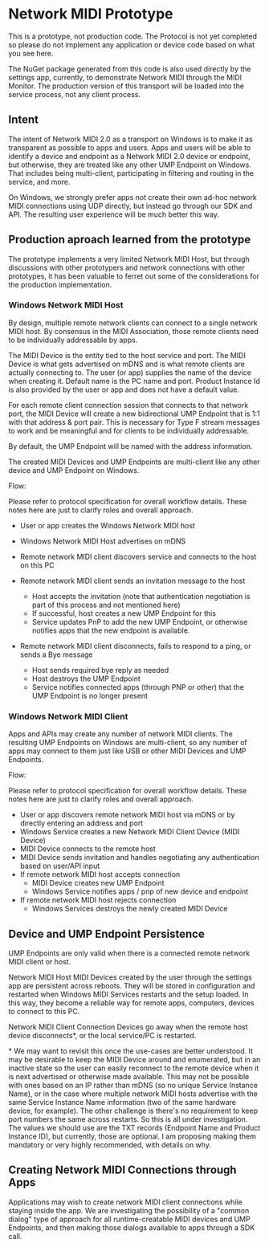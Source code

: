 # Network MIDI Prototype

This is a prototype, not production code. The Protocol is not yet completed so please do not implement any application or device code based on what you see here.

The NuGet package generated from this code is also used directly by the settings app, currently, to demonstrate Network MIDI through the MIDI Monitor. The production version of this transport will be loaded into the service process, not any client process.

## Intent

The intent of Network MIDI 2.0 as a transport on Windows is to make it as transparent as possible to apps and users. Apps and users will be able to identify a device and endpoint as a Network MIDI 2.0 device or endpoint, but otherwise, they are treated like any other UMP Endpoint on Windows. That includes being multi-client, participating in filtering and routing in the service, and more.

On Windows, we strongly prefer apps not create their own ad-hoc network MIDI connections using UDP directly, but instead go through our SDK and API. The resulting user experience will be much better this way.

## Production aproach learned from the prototype

The prototype implements a very limited Network MIDI Host, but through discussions with other prototypers and network connections with other prototypes, it has been valuable to ferret out some of the considerations for the production implementation.

### Windows Network MIDI Host

By design, multiple remote network clients can connect to a single network MIDI host. By consensus in the MIDI Association, those remote clients need to be individually addressable by apps.

The MIDI Device is the entity tied to the host service and port. The MIDI Device is what gets advertised on mDNS and is what remote clients are actually connecting to. The user (or app) supplies the name of the device when creating it. Default name is the PC name and port. Product Instance Id is also provided by the user or app and does not have a default value.

For each remote client connection session that connects to that network port, the MIDI Device will create a new bidirectional UMP Endpoint that is 1:1 with that address & port pair. This is necessary for Type F stream messages to work and be meaningful and for clients to be individually addressable.

By default, the UMP Endpoint will be named with the address information.

The created MIDI Devices and UMP Endpoints are multi-client like any other device and UMP Endpoint on Windows.

Flow:

Please refer to protocol specification for overall workflow details. These notes here are just to clarify roles and overall approach.

* User or app creates the Windows Network MIDI host
* Windows Network MIDI Host advertises on mDNS
* Remote network MIDI client discovers service and connects to the host on this PC
* Remote network MIDI client sends an invitation message to the host
  * Host accepts the invitation (note that authentication negotiation is part of this process and not mentioned here)
  * If successful, host creates a new UMP Endpoint for this
  * Service updates PnP to add the new UMP Endpoint, or otherwise notifies apps that the new endpoint is available.

* Remote network MIDI client disconnects, fails to respond to a ping, or sends a Bye message
  * Host sends required bye reply as needed
  * Host destroys the UMP Endpoint
  * Service notifies connected apps (through PNP or other) that the UMP Endpoint is no longer present

### Windows Network MIDI Client

Apps and APIs may create any number of network MIDI clients. The resulting UMP Endpoints on Windows are multi-client, so any number of apps may connect to them just like USB or other MIDI Devices and UMP Endpoints.

Flow:

Please refer to protocol specification for overall workflow details. These notes here are just to clarify roles and overall approach.

* User or app discovers remote network MIDI host via mDNS or by directly entering an address and port
* Windows Service creates a new Network MIDI Client Device (MIDI Device)
* MIDI Device connects to the remote host
* MIDI Device sends invitation and handles negotiating any authentication based on user/API input
* If remote network MIDI host accepts connection
  * MIDI Device creates new UMP Endpoint
  * Windows Service notifies apps / pnp of new device and endpoint
* If remote network MIDI host rejects connection
  * Windows Services destroys the newly created MIDI Device

## Device and UMP Endpoint Persistence

UMP Endpoints are only valid when there is a connected remote network MIDI client or host.

Network MIDI Host MIDI Devices created by the user through the settings app are persistent across reboots. They will be stored in configuration and restarted when Windows MIDI Services restarts and the setup loaded. In this way, they become a reliable way for remote apps, computers, devices to connect to this PC.

Network MIDI Client Connection Devices go away when the remote host device disconnects\*, or the local service/PC is restarted.

\* We may want to revisit this once the use-cases are better understood. It may be desirable to keep the MIDI Device around and enumerated, but in an inactive state so the user can easily reconnect to the remote device when it is next advertised or otherwise made available. This may not be possible with ones based on an IP rather than mDNS (so no unique Service Instance Name), or in the case where multiple network MIDI hosts advertise with the same Service Instance Name information (two of the same hardware device, for example). The other challenge is there's no requirement to keep port numbers the same across restarts. So this is all under investigation. The values we should use are the TXT records (Endpoint Name and Product Instance ID), but currently, those are optional. I am proposing making them mandatory or very highly recommended, with details on why.

## Creating Network MIDI Connections through Apps

Applications may wish to create network MIDI client connections while staying inside the app. We are investigating the possibility of a "common dialog" type of approach for all runtime-creatable MIDI devices and UMP Endpoints, and then making those dialogs available to apps through a SDK call.
